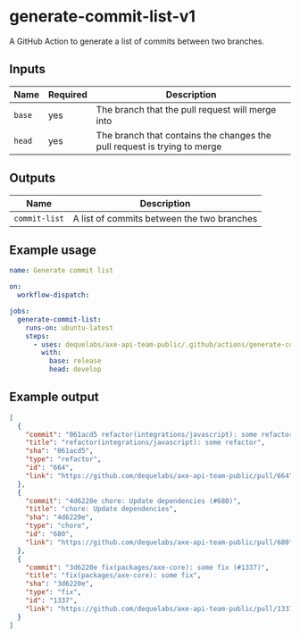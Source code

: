 # generate-commit-list-v1

A GitHub Action to generate a list of commits between two branches.

## Inputs

| Name   | Required | Description                                                              |
| ------ | -------- | ------------------------------------------------------------------------ |
| `base` | yes      | The branch that the pull request will merge into                         |
| `head` | yes      | The branch that contains the changes the pull request is trying to merge |

## Outputs

| Name          | Description                                |
| ------------- | ------------------------------------------ |
| `commit-list` | A list of commits between the two branches |

## Example usage

```yaml
name: Generate commit list

on:
  workflow-dispatch:

jobs:
  generate-commit-list:
    runs-on: ubuntu-latest
    steps:
      - uses: dequelabs/axe-api-team-public/.github/actions/generate-commit-list-v1@main
        with:
          base: release
          head: develop
```

## Example output

```json
[
  {
    "commit": "061acd5 refactor(integrations/javascript): some refactor (#664)",
    "title": "refactor(integrations/javascript): some refactor",
    "sha": "061acd5",
    "type": "refactor",
    "id": "664",
    "link": "https://github.com/dequelabs/axe-api-team-public/pull/664"
  },
  {
    "commit": "4d6220e chore: Update dependencies (#680)",
    "title": "chore: Update dependencies",
    "sha": "4d6220e",
    "type": "chore",
    "id": "680",
    "link": "https://github.com/dequelabs/axe-api-team-public/pull/680"
  },
  {
    "commit": "3d6220e fix(packages/axe-core): some fix (#1337)",
    "title": "fix(packages/axe-core): some fix",
    "sha": "3d6220e",
    "type": "fix",
    "id": "1337",
    "link": "https://github.com/dequelabs/axe-api-team-public/pull/1337"
  }
]
```
